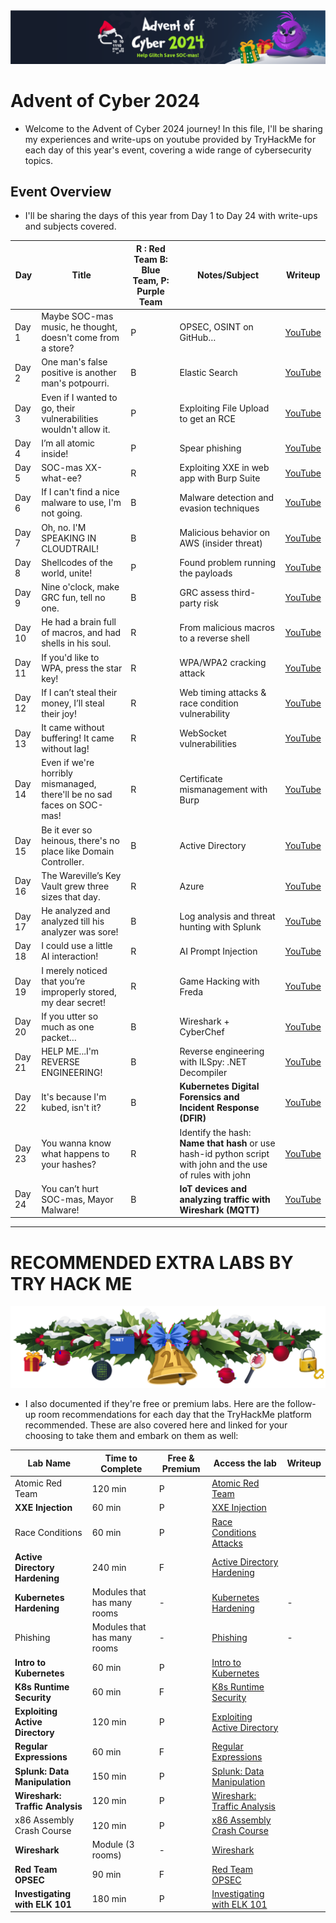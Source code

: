 <div style="center">
<img src="/Assets/AdventOfCode2024.png">
</div>

# Advent of Cyber 2024

- Welcome to the Advent of Cyber 2024 journey! In this file, I'll be sharing my experiences and write-ups on youtube provided by TryHackMe for each day of this year's event, covering a wide range of cybersecurity topics.

## Event Overview

- I'll be sharing the days of this year from Day 1 to Day 24 with write-ups and subjects covered.

| Day | Title | R : Red Team B: Blue Team, P: Purple Team | Notes/Subject | Writeup |
| --- | --- | --- | --- | --- |
| Day 1 | Maybe SOC-mas music, he thought, doesn't come from a store? | P | OPSEC, OSINT on GitHub… | [YouTube](https://youtu.be/CYYD_fbwHtg?si=wqzlyzBwGTN5_Z9L) |
| Day 2 | One man's false positive is another man's potpourri. | B | Elastic Search | [YouTube](https://youtu.be/-FSt5WmvTEM?si=3A4UBVy8mxqF4_bP) |
| Day 3 | Even if I wanted to go, their vulnerabilities wouldn't allow it. | P | Exploiting File Upload to get an RCE | [YouTube](https://youtu.be/FnbTVkbLbqY?si=scXpYiGVVe1bGcgP) |
| Day 4 | I’m all atomic inside! | P | Spear phishing | [YouTube](https://youtu.be/xIrlwCQu3EE?si=kX6qHtaMS61p70bI) |
| Day 5 | SOC-mas XX-what-ee? | R | Exploiting XXE in web app with Burp Suite | [YouTube](https://youtu.be/w7aAinxT1pE?si=vvPY6QGwCyRKmFXC) |
| Day 6 | If I can't find a nice malware to use, I'm not going. | B | Malware detection and evasion techniques | [YouTube](https://youtu.be/cIiPcTfEqS0?si=XYGC4FJBCBwClqjR) |
| Day 7 | Oh, no. I'M SPEAKING IN CLOUDTRAIL! | B | Malicious behavior on AWS (insider threat) | [YouTube](https://youtu.be/134vRszJTus?si=bbCYsk021g2WPqHO) |
| Day 8 | Shellcodes of the world, unite! | P | Found problem running the payloads | [YouTube](https://youtu.be/ZBZhfu1A3Fw?si=qFRHK53u5tLgooKm) |
| Day 9 | Nine o'clock, make GRC fun, tell no one. | B | GRC assess third-party risk | [YouTube](https://youtu.be/NoMNMJGdwn0?si=kb2wYweybYsh_fue) |
| Day 10 | He had a brain full of macros, and had shells in his soul. | R | From malicious macros to a reverse shell | [YouTube](https://youtu.be/egM0Emlgvkw?si=ENtHS8SCbe7k-xMC) |
| Day 11 | If you'd like to WPA, press the star key! | R | WPA/WPA2 cracking attack | [YouTube](https://youtu.be/svxqeFWqXQc?si=ow4CavW2XOI5sgoe) |
| Day 12 | If I can’t steal their money, I’ll steal their joy! | R | Web timing attacks & race condition vulnerability | [YouTube](https://youtu.be/0FGAm4QrdvM?si=PVQkCudeldtkjyvn) |
| Day 13 | It came without buffering! It came without lag! | R | WebSocket vulnerabilities | [YouTube](https://youtu.be/ozgRXn44FF0?si=9J-bPJy3BzF0uW6U) |
| Day 14 | Even if we're horribly mismanaged, there'll be no sad faces on SOC-mas! | R | Certificate mismanagement with Burp | [YouTube](https://youtu.be/yWoYRhQIRJU?si=8tObCXeIV1R_Rfht) |
| Day 15 | Be it ever so heinous, there's no place like Domain Controller. | B | Active Directory | [YouTube](https://youtu.be/WCcSy_rjr6s?si=-TZwfGTtMX-jbfSO) |
| Day 16 | The Wareville’s Key Vault grew three sizes that day. | R | Azure | [YouTube](https://youtu.be/t1_FG5IUBcs?si=tw-HujdaF4Jc7BN2) |
| Day 17 | He analyzed and analyzed till his analyzer was sore! | B | Log analysis and threat hunting with Splunk | [YouTube](https://youtu.be/JK_wGZdMM8I?si=DrptiPZgijWjrxvm) |
| Day 18 | I could use a little AI interaction! | R | AI Prompt Injection | [YouTube](https://youtu.be/XNP4qBxdZBY?si=Tvcog4AZhpVAxEuL) |
| Day 19 | I merely noticed that you’re improperly stored, my dear secret! | R | Game Hacking with Freda | [YouTube](https://youtu.be/W6QxdRBL6Xk?si=uOSAEEp0XWVEy2-Z) |
| Day 20 | If you utter so much as one packet… | B | Wireshark + CyberChef | [YouTube](https://youtu.be/4S17sVDNCtM?si=ypYv_ptFQu_UUw2U) |
| Day 21 | HELP ME...I'm REVERSE ENGINEERING! | B | Reverse engineering with ILSpy: .NET Decompiler | [YouTube](https://youtu.be/K-oowwtK_8Q?si=tecmOLs9rz0IQ5if) |
| Day 22 | It's because I'm kubed, isn't it? | B | **Kubernetes Digital Forensics and Incident Response (DFIR)** | [YouTube](https://youtu.be/8LP9akZaJzU?si=AL9qW2L-ORdZPoO1) |
| Day 23 | You wanna know what happens to your hashes? | R | Identify the hash: **Name that hash** or use hash-id python script with john and the use of rules with john | [YouTube](https://youtu.be/Nf5txFuGKvM?si=RZUCXV5q4ppQ7aE1) |
| Day 24 | You can’t hurt SOC-mas, Mayor Malware! | B | **IoT devices and analyzing traffic with Wireshark (MQTT)** | [YouTube](https://youtu.be/ct6393M_Iow?si=clgX7Djdq9Dyzg0D) |

---

# RECOMMENDED EXTRA LABS BY TRY HACK ME

<div style="center">
<img src="/Assets/Extra-Banner.png">
</div>

- I also documented if they're free or premium labs. Here are the follow-up room recommendations for each day that the TryHackMe platform recommended. These are also covered here and linked for your choosing to take them and embark on them as well:

| Lab Name | Time to Complete | Free & Premium | Access the lab | Writeup |
| --- | --- | --- | --- | --- |
| Atomic Red Team | 120 min | P | [Atomic Red Team](https://tryhackme.com/r/room/atomicredteam) |  |
| **XXE Injection** | 60 min | P | [XXE Injection](https://tryhackme.com/r/room/xxeinjection) |  |
| Race Conditions | 60 min | P | [Race Conditions Attacks](https://tryhackme.com/r/room/raceconditionsattacks) |  |
| **Active Directory Hardening** | 240 min | F | [Active Directory Hardening](https://tryhackme.com/r/room/activedirectoryhardening) |  |
| **Kubernetes Hardening** | Modules that has many rooms | - | [Kubernetes Hardening](https://tryhackme.com/r/module/kubernetes-hardening) | - |
| Phishing | Modules that has many rooms | - | [Phishing](https://tryhackme.com/r/module/phishing) | - |
| **Intro to Kubernetes** | 60 min | P | [Intro to Kubernetes](https://tryhackme.com/r/room/introtok8s) |  |
| **K8s Runtime Security** | 60 min | F | [K8s Runtime Security](https://tryhackme.com/r/room/k8sruntimesecurity) |  |
| **Exploiting Active Directory** | 120 min | P | [Exploiting Active Directory](https://tryhackme.com/r/room/exploitingad) |  |
| **Regular Expressions** | 60 min | F | [Regular Expressions](https://tryhackme.com/r/room/catregex) |  |
| **Splunk: Data Manipulation** | 150 min | P | [Splunk: Data Manipulation](https://tryhackme.com/r/room/splunkdatamanipulation) |  |
| **Wireshark: Traffic Analysis** | 120 min | P | [Wireshark: Traffic Analysis](https://tryhackme.com/r/room/wiresharktrafficanalysis) |  |
| x86 Assembly Crash Course | 120 min | P | [x86 Assembly Crash Course](https://tryhackme.com/r/room/x86assemblycrashcourse) |  |
| **Wireshark** | Module (3 rooms) | - | [Wireshark](https://tryhackme.com/r/module/wireshark) |  |
| **Red Team OPSEC** | 90 min | F | [Red Team OPSEC](https://tryhackme.com/r/room/opsec) |  |
| **Investigating with ELK 101** | 180 min | P | [Investigating with ELK 101](https://tryhackme.com/r/room/investigatingwithelk101) |  |